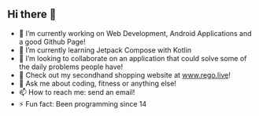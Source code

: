 ## Hi there 👋

<!--
**JakobGokpinar/JakobGokpinar** is a ✨ _special_ ✨ repository because its `README.md` (this file) appears on your GitHub profile.

Here are some ideas to get you started:
-->
- 🔭 I’m currently working on Web Development, Android Applications and a good Github Page!
- 🌱 I’m currently learning Jetpack Compose with Kotlin
- 👯 I’m looking to collaborate on an application that could solve some of the daily problems people have!
- 🤔 Check out my secondhand shopping website at www.rego.live!
- 💬 Ask me about coding, fitness or anything else!
- 📫 How to reach me: send an email!
- ⚡ Fun fact: Been programming since 14
